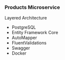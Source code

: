 ### Products Microservice
Layered Architecture
- PostgreSQL
- Entity Framework Core
- AutoMapper
- FluentValidations
- Swagger
- Docker